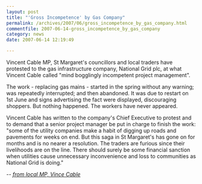 ```yaml
---
layout: post
title: "'Gross Incompetence' by Gas Company"
permalink: /archives/2007/06/gross_incompetence_by_gas_company.html
commentfile: 2007-06-14-gross_incompetence_by_gas_company
category: news
date: 2007-06-14 12:19:49

---
```


Vincent Cable MP, St Margaret's councillors and local traders have protested to the gas infrastructure company, National Grid plc, at what Vincent Cable called "mind bogglingly incompetent project management".

The work - replacing gas mains - started in the spring without any warning; was repeatedly interrupted; and then abandoned. It was due to restart on 1st June and signs advertising the fact were displayed, discouraging shoppers. But nothing happened. The workers have never appeared.

Vincent Cable has written to the company's Chief Executive to protest and to demand that a senior project manager be put in charge to finish the work: "some of the utility companies make a habit of digging up roads and pavements for weeks on end. But this saga in St Margaret's has gone on for months and is no nearer a resolution. The traders are furious since their livelihoods are on the line. There should surely be some financial sanction when utilities cause unnecessary inconvenience and loss to communities as National Grid is doing."

-- <em>[from local MP, Vince Cable](http://vincentcable.org.uk/news/001340.html</em>)
